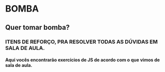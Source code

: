 # BOMBA
## Quer tomar bomba? 

### ITENS DE REFORÇO, PRA RESOLVER TODAS AS DÚVIDAS EM SALA DE AULA.

#### Aqui vocês encontrarão exercícios de JS de acordo com o que vimos de sala de aula.
